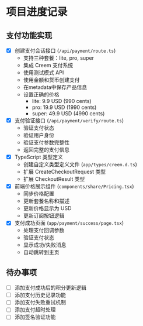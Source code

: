 # 项目进度记录

## 支付功能实现
- [x] 创建支付会话接口 (`/api/payment/route.ts`)
  - 支持三种套餐：lite, pro, super
  - 集成 Creem 支付系统
  - 使用测试模式 API
  - 使用金额和货币创建支付
  - 在metadata中保存产品信息
  - 设置正确的价格
    - lite: 9.9 USD (990 cents)
    - pro: 19.9 USD (1990 cents)
    - super: 49.9 USD (4990 cents)
- [x] 支付验证接口 (`/api/payment/verify/route.ts`)
  - 验证支付状态
  - 验证用户身份
  - 验证支付参数完整性
  - 返回完整的支付信息
- [x] TypeScript 类型定义
  - 创建自定义类型定义文件 (`app/types/creem.d.ts`)
  - 扩展 CreateCheckoutRequest 类型
  - 扩展 CheckoutResult 类型
- [x] 前端价格展示组件 (`components/share/Pricing.tsx`)
  - 同步价格配置
  - 更新套餐名称和描述
  - 更新价格显示为 USD
  - 更新订阅按钮逻辑
- [x] 支付成功页面 (`app/payment/success/page.tsx`)
  - 处理支付回调参数
  - 验证支付状态
  - 显示成功/失败消息
  - 自动跳转到主页

## 待办事项
- [ ] 添加支付成功后的积分更新逻辑
- [ ] 添加支付历史记录功能
- [ ] 添加支付失败重试机制
- [ ] 添加支付超时处理
- [ ] 添加签名验证功能 